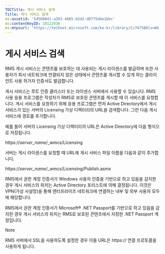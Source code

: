 ```yaml
---
TOCTitle: 게시 서비스 검색
Title: 게시 서비스 검색
ms:assetid: '5d500841-a202-4865-b5d2-d0775d4e1bbc'
ms:contentKeyID: 18122936
ms:mtpsurl: 'https://technet.microsoft.com/ko-kr/library/Cc747580(v=WS.10)'
---
```


게시 서비스 검색
================

RMS 게시 서비스는 콘텐츠를 보호하는 데 사용되는 게시 라이센스를 발급하며 또한 사용자가 회사 네트워크에 연결되지 않은 상태에서 콘텐츠를 게시할 수 있게 하는 클라이언트 사용 허가자 인증서도 발급합니다.

게시 서비스는 루트 인증 클러스터 또는 라이센스 서버에서 사용할 수 있습니다. RMS 사용 응용 프로그램은 작성자가 RMS로 보호된 콘텐츠를 게시할 때 이 서비스를 요청합니다. 게시 서비스를 요청하기 위해 응용 프로그램은 먼저 Active Directory에서 게시 서비스가 있는 서버의 Licensing 가상 디렉터리의 URL을 검색합니다. 그런 다음 게시 서비스에 경로를 추가합니다.

예를 들어 서버의 Licensing 가상 디렉터리의 URL은 Active Directory에 다음 형식으로 저장됩니다.

https://*server\_name*/\_wmcs/Licensing

서버는 게시 라이센스를 요청할 때 URL에 게시 서비스 파일 이름을 다음과 같이 추가합니다.

https://*server\_name*/\_wmcs/Licensing/Publish.asmx

RMS에서 권한 계정 인증서가 Windows 사용자 인증을 기반으로 하고 있음을 감지한 경우 게시 서비스의 위치는 Active Directory 포리스트에 의해 결정됩니다. 이것은 VPN(가상 사설망)을 통해 엔터프라이즈 네트워크에 연결하는 내부 및 외부 사용자 모두에 해당합니다.

RMS에서 권한 계정 인증서가 Microsoft® .NET Passport를 기반으로 하고 있음을 감지한 경우 게시 서비스의 위치는 RMS로 보호된 콘텐츠에서 지정한 .NET Passport 계정입니다.

> [!NOTE]  
> RMS 서버에서 SSL을 사용하도록 설정한 경우 이들 URL은 https:// 연결 프로토콜을 사용하게 됩니다.
